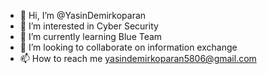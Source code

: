 - 👋 Hi, I’m @YasinDemirkoparan
- 👀 I’m interested in Cyber Security
- 🌱 I’m currently learning Blue Team
- 💞️ I’m looking to collaborate on information exchange
- 📫 How to reach me yasindemirkoparan5806@gmail.com

<!---
YasinDemirkoparan/YasinDemirkoparan is a ✨ special ✨ repository because its `README.md` (this file) appears on your GitHub profile.
You can click the Preview link to take a look at your changes.
--->
